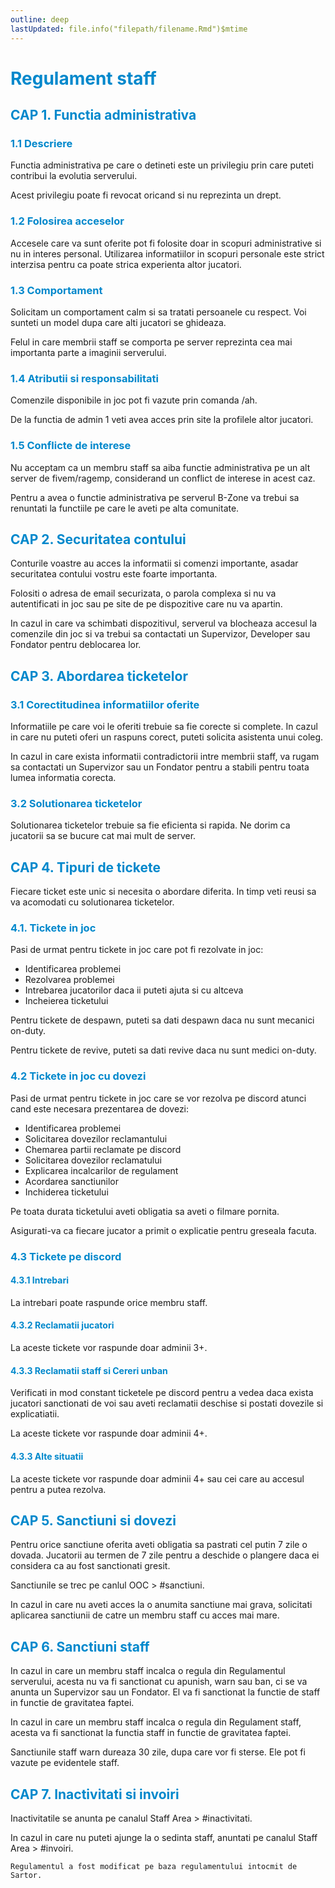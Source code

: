```yaml
---
outline: deep
lastUpdated: file.info("filepath/filename.Rmd")$mtime
---
```


# <span style="color: #0088CC">Regulament staff</span>

## <span style="color: #0088CC">CAP 1. Functia administrativa</span>
### <span style="color: #0088CC">1.1 Descriere</span>

Functia administrativa pe care o detineti este un privilegiu prin care puteti contribui la evolutia serverului.

Acest privilegiu poate fi revocat oricand si nu reprezinta un drept.

### <span style="color: #0088CC">1.2 Folosirea acceselor</span>

Accesele care va sunt oferite pot fi folosite doar in scopuri administrative si nu in interes personal. Utilizarea informatiilor in scopuri personale este strict interzisa pentru ca poate strica experienta altor jucatori.

### <span style="color: #0088CC">1.3 Comportament</span>

Solicitam un comportament calm si sa tratati persoanele cu respect. Voi sunteti un model dupa care alti jucatori se ghideaza.

Felul in care membrii staff se comporta pe server reprezinta cea mai importanta parte a imaginii serverului.

### <span style="color: #0088CC">1.4 Atributii si responsabilitati</span>

Comenzile disponibile in joc pot fi vazute prin comanda /ah.

De la functia de admin 1 veti avea acces prin site la profilele altor jucatori.

### <span style="color: #0088CC">1.5 Conflicte de interese</span>

Nu acceptam ca un membru staff sa aiba functie administrativa pe un alt server de fivem/ragemp, considerand un conflict de interese in acest caz. 

Pentru a avea o functie administrativa pe serverul B-Zone va trebui sa renuntati la functiile pe care le aveti pe alta comunitate.
	

## <span style="color: #0088CC">CAP 2. Securitatea contului</span>

Conturile voastre au acces la informatii si comenzi importante, asadar securitatea contului vostru este foarte importanta.

Folositi o adresa de email securizata, o parola complexa si nu va autentificati in joc sau pe site de pe dispozitive care nu va apartin.

In cazul in care va schimbati dispozitivul, serverul va blocheaza accesul la comenzile din joc si va trebui sa contactati un Supervizor, Developer sau Fondator pentru deblocarea lor.

## <span style="color: #0088CC">CAP 3. Abordarea ticketelor</span>
### <span style="color: #0088CC">3.1 Corectitudinea informatiilor oferite</span>

Informatiile pe care voi le oferiti trebuie sa fie corecte si complete. In cazul in care nu puteti oferi un raspuns corect, puteti solicita asistenta unui coleg.

In cazul in care exista informatii contradictorii intre membrii staff, va rugam sa contactati un Supervizor sau un Fondator pentru a stabili pentru toata lumea informatia corecta.

### <span style="color: #0088CC">3.2 Solutionarea ticketelor</span>

Solutionarea ticketelor trebuie sa fie eficienta si rapida. Ne dorim ca jucatorii sa se bucure cat mai mult de server.

## <span style="color: #0088CC">CAP 4. Tipuri de tickete</span>

Fiecare ticket este unic si necesita o abordare diferita. In timp veti reusi sa va acomodati cu solutionarea ticketelor.

### <span style="color: #0088CC">4.1. Tickete in joc</span>

Pasi de urmat pentru tickete in joc care pot fi rezolvate in joc:

- Identificarea problemei
- Rezolvarea problemei
- Intrebarea jucatorilor daca ii puteti ajuta si cu altceva
- Incheierea ticketului

Pentru tickete de despawn, puteti sa dati despawn daca nu sunt mecanici on-duty.

Pentru tickete de revive, puteti sa dati revive daca nu sunt medici on-duty.

### <span style="color: #0088CC">4.2 Tickete in joc cu dovezi</span>

Pasi de urmat pentru tickete in joc care se vor rezolva pe discord atunci cand este necesara prezentarea de dovezi:

- Identificarea problemei
- Solicitarea dovezilor reclamantului
- Chemarea partii reclamate pe discord
- Solicitarea dovezilor reclamatului
- Explicarea incalcarilor de regulament
- Acordarea sanctiunilor
- Inchiderea ticketului

Pe toata durata ticketului aveti obligatia sa aveti o filmare pornita.

Asigurati-va ca fiecare jucator a primit o explicatie pentru greseala facuta.

### <span style="color: #0088CC">4.3 Tickete pe discord</span>

#### <span style="color: #0088CC">4.3.1 Intrebari</span>

La intrebari poate raspunde orice membru staff.

#### <span style="color: #0088CC">4.3.2 Reclamatii jucatori</span>
La aceste tickete vor raspunde doar adminii 3+.

#### <span style="color: #0088CC">4.3.3 Reclamatii staff si Cereri unban</span>

Verificati in mod constant ticketele pe discord pentru a vedea daca exista jucatori sanctionati de voi sau aveti reclamatii deschise si postati dovezile si explicatiatii.

La aceste tickete vor raspunde doar adminii 4+.

#### <span style="color: #0088CC">4.3.3 Alte situatii </span>
La aceste tickete vor raspunde doar adminii 4+ sau cei care au accesul pentru a putea rezolva.


## <span style="color: #0088CC">CAP 5. Sanctiuni si dovezi</span>

Pentru orice sanctiune oferita aveti obligatia sa pastrati cel putin 7 zile o dovada. Jucatorii au termen de 7 zile pentru a deschide o plangere daca ei considera ca au fost sanctionati gresit.

Sanctiunile se trec pe canlul OOC > #sanctiuni.

In cazul in care nu aveti acces la o anumita sanctiune mai grava, solicitati aplicarea sanctiunii de catre un membru staff cu acces mai mare.

## <span style="color: #0088CC">CAP 6. Sanctiuni staff</span>

In cazul in care un membru staff incalca o regula din Regulamentul serverului, acesta nu va fi sanctionat cu apunish, warn sau ban, ci se va anunta un Supervizor sau un Fondator. El va fi sanctionat la functie de staff in functie de gravitatea faptei.

In cazul in care un membru staff incalca o regula din Regulament staff, acesta va fi sanctionat la functia staff in functie de gravitatea faptei.

Sanctiunile staff warn dureaza 30 zile, dupa care vor fi sterse. Ele pot fi vazute pe evidentele staff.

## <span style="color: #0088CC">CAP 7. Inactivitati si invoiri</span>

Inactivitatile se anunta pe canalul Staff Area > #inactivitati.

In cazul in care nu puteti ajunge la o sedinta staff, anuntati pe canalul Staff Area > #invoiri.


    Regulamentul a fost modificat pe baza regulamentului intocmit de Sartor.